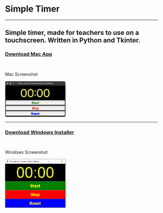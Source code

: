 # Simple Timer
<hr>
<h2>
Simple timer, made for teachers to use on a touchscreen. Written in Python and Tkinter. 
</h2>
<h3><a href="https://github.com/groeneveldwoodstock/Simple-Timer/blob/main/MacApp.zip" target="_blank" rel="noopener noreferrer">Download Mac App</a></h3>
<br>
<p>Mac Screenshot</p>
<img src="https://github.com/groeneveldwoodstock/Simple-Timer/blob/main/MacScreenshot.png" alt="Screen Shot" style="width:200px;">
<hr>
<h3><a href="https://github.com/groeneveldwoodstock/Simple-Timer/blob/main/TimerSetup.exe" target="_blank" rel="noopener noreferrer">Download Windows Installer</a></h3>
<br>
<p>Windows Screenshot</p>
<img src="https://github.com/groeneveldwoodstock/Simple-Timer/blob/main/WindowsScreenshot.PNG" alt="Screen Shot" style="width:200px;">
  </body>
